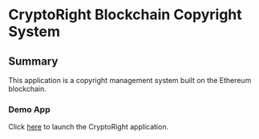 # CryptoRight Blockchain Copyright System

## Summary

This application is a copyright management system built on the Ethereum blockchain.

### Demo App

Click [here](https://weidongli20.github.io/Cryptoright-frontend/frontend/) to launch the CryptoRight application.
